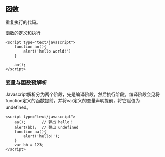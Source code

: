 ## 函数

重复执行的代码。

函数的定义和执行

```
<script type="text/javascript">
    function an(){
        alert('hello world!')
    }

    an();
</script>
```

### 变量与函数预解析

Javascript解析分为两个阶段，先是编译阶段，然后执行阶段，编译阶段会见将function定义的函数提前，并将var定义的变量声明提前，将它赋值为undefined。

```
<script type="text/javascript">    
    aa();       // 弹出 hello！
    alert(bb);  // 弹出 undefined
    function aa(){
        alert('hello!');
    }
    var bb = 123;
</script>
```



